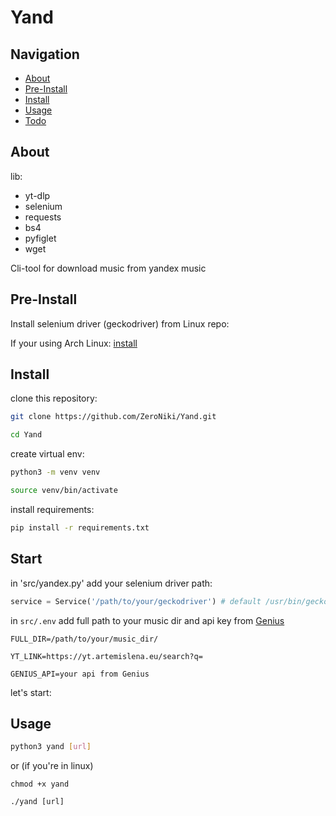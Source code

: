 # Yand

## Navigation

- [About](https://github.com/ZeroNiki/Yand?tab=readme-ov-file#About)
- [Pre-Install](https://github.com/ZeroNiki/Yand?tab=readme-ov-file#Pre-Install)
- [Install](https://github.com/ZeroNiki/Yand?tab=readme-ov-file#Install)
- [Usage](https://github.com/ZeroNiki/Yand?tab=readme-ov-file#Usage)
- [Todo](https://github.com/ZeroNiki/Yand?tab=readme-ov-file#Todo)

## About

lib:

- yt-dlp
- selenium
- requests
- bs4
- pyfiglet
- wget

Cli-tool for download music from yandex music

## Pre-Install

Install selenium driver (geckodriver) from Linux repo:

If your using Arch Linux:
[install](https://archlinux.org/packages/extra/x86_64/geckodriver/)

## Install

clone this repository:

```sh
git clone https://github.com/ZeroNiki/Yand.git
```

```sh
cd Yand
```

create virtual env:

```sh
python3 -m venv venv
```

```sh
source venv/bin/activate
```

install requirements:

```sh
pip install -r requirements.txt
```

## Start

in 'src/yandex.py' add your selenium driver path:

```python
service = Service('/path/to/your/geckodriver') # default /usr/bin/geckodriver
```

in `src/.env` add full path to your music dir and api key from [Genius](https://docs.genius.com/)

```
FULL_DIR=/path/to/your/music_dir/

YT_LINK=https://yt.artemislena.eu/search?q=

GENIUS_API=your api from Genius
```

let's start:

## Usage

```sh
python3 yand [url]
```

or (if you're in linux)

```
chmod +x yand

./yand [url]
```
